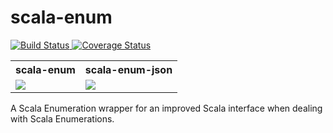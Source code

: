 # scala-enum

<a href='https://travis-ci.org/jeffmay/scala-enum'>
  <img src='https://travis-ci.org/jeffmay/scala-enum.svg' alt='Build Status' />
</a>
<a href='https://coveralls.io/github/jeffmay/scala-enum?branch=coveralls'>
  <img src='https://coveralls.io/repos/jeffmay/scala-enum/badge.svg?branch=coveralls&service=github' alt='Coverage Status' />
</a>
<table>
  <tr>
    <th>scala-enum</th>
    <th>scala-enum-json</th>
  </tr>
  <tr>
    <td>
      <a href='https://bintray.com/jeffmay/maven/scala-enum/_latestVersion'>
        <img src='https://api.bintray.com/packages/jeffmay/maven/scala-enum/images/download.svg'>
      </a>
    </td>
    <td>
      <a href='https://bintray.com/jeffmay/maven/scala-enum-json/_latestVersion'>
        <img src='https://api.bintray.com/packages/jeffmay/maven/scala-enum-json/images/download.svg'>
      </a>
    </td>
  </tr>
</table>
 
A Scala Enumeration wrapper for an improved Scala interface when dealing with Scala Enumerations.
